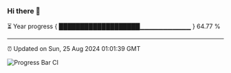 ### Hi there 👋

⏳ Year progress { ███████████████████▁▁▁▁▁▁▁▁▁▁▁ } 64.77 %

---

⏰ Updated on Sun, 25 Aug 2024 01:01:39 GMT

![Progress Bar CI](https://github.com/liununu/liununu/workflows/Progress%20Bar%20CI/badge.svg)

